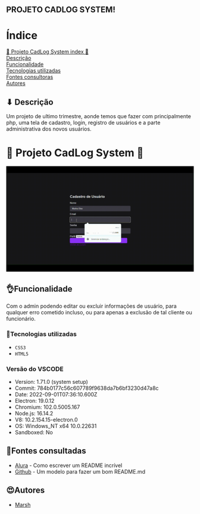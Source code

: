 ## PROJETO CADLOG SYSTEM!

# Índice

[🛒 Projeto CadLog System index 🛒](#Projeto-CadLog-System-index)  
[Descrição](#descri%C3%A7%C3%A3o)  
[Funcionalidade](#funcionalidade)  
[Tecnologias utilizadas](#tecnologias-utilizadas)  
[Fontes consultoras](#fontes-consultadas)  
[Autores](#autores)  

## ⬇ Descrição
Um projeto de ultimo trimestre, aonde temos que fazer com principalmente php, uma tela de cadastro, login, registro de usuários e a parte administrativa dos novos usuários. 

# 🛒 Projeto CadLog System 🛒
![Cadlog system index](cadloggif.gif)

## 👌Funcionalidade
Com o admin podendo editar ou excluir informações de usuário, para qualquer erro cometido incluso, ou para apenas a exclusão de tal cliente ou funcionário.

### 💖Tecnologias utilizadas
- `CSS3` 
- `HTML5`
### Versão do VSCODE
- Version: 1.71.0 (system setup)
- Commit: 784b0177c56c607789f9638da7b6bf3230d47a8c
- Date: 2022-09-01T07:36:10.600Z
- Electron: 19.0.12
- Chromium: 102.0.5005.167
- Node.js: 16.14.2
- V8: 10.2.154.15-electron.0
- OS: Windows_NT x64 10.0.22631
- Sandboxed: No
## 🥰Fontes consultadas

* [Alura](https://www.alura.com.br/artigos/escrever-bom-readme) - Como escrever um README incrível
* [Github](https://gist.github.com/lohhans/f8da0b147550df3f96914d3797e9fb89) - Um modelo para fazer um bom README.md

## 😍Autores
* [Marsh](https://github.com/MarshyyUWU)
